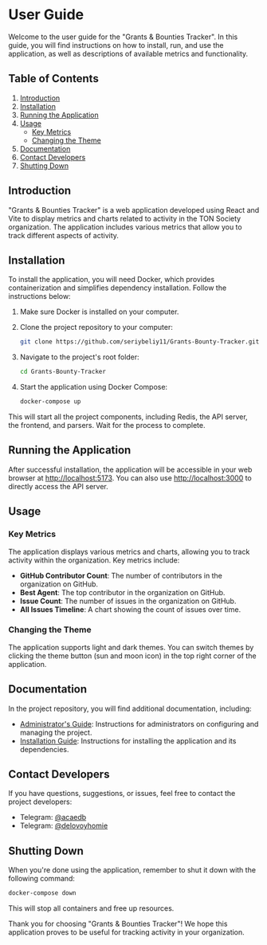 # User Guide

Welcome to the user guide for the "Grants & Bounties Tracker". In this guide, you will find instructions on how to install, run, and use the application, as well as descriptions of available metrics and functionality.

## Table of Contents

1. [Introduction](#introduction)
2. [Installation](#installation)
3. [Running the Application](#running-the-application)
4. [Usage](#usage)
   - [Key Metrics](#key-metrics)
   - [Changing the Theme](#changing-the-theme)
5. [Documentation](#documentation)
6. [Contact Developers](#contact-developers)
7. [Shutting Down](#shutting-down)

## Introduction

"Grants & Bounties Tracker" is a web application developed using React and Vite to display metrics and charts related to activity in the TON Society organization. The application includes various metrics that allow you to track different aspects of activity.

## Installation

To install the application, you will need Docker, which provides containerization and simplifies dependency installation. Follow the instructions below:

1. Make sure Docker is installed on your computer.

2. Clone the project repository to your computer:

   ```bash
   git clone https://github.com/seriybeliy11/Grants-Bounty-Tracker.git
   ```

3. Navigate to the project's root folder:

   ```bash
   cd Grants-Bounty-Tracker
   ```

4. Start the application using Docker Compose:

   ```bash
   docker-compose up
   ```

This will start all the project components, including Redis, the API server, the frontend, and parsers. Wait for the process to complete.

## Running the Application

After successful installation, the application will be accessible in your web browser at [http://localhost:5173](http://localhost:5173). You can also use [http://localhost:3000](http://localhost:3000) to directly access the API server.

## Usage

### Key Metrics

The application displays various metrics and charts, allowing you to track activity within the organization. Key metrics include:

- **GitHub Contributor Count**: The number of contributors in the organization on GitHub.
- **Best Agent**: The top contributor in the organization on GitHub.
- **Issue Count**: The number of issues in the organization on GitHub.
- **All Issues Timeline**: A chart showing the count of issues over time.

### Changing the Theme

The application supports light and dark themes. You can switch themes by clicking the theme button (sun and moon icon) in the top right corner of the application.

## Documentation

In the project repository, you will find additional documentation, including:

- [Administrator's Guide](./docs/admin_guide.md): Instructions for administrators on configuring and managing the project.
- [Installation Guide](./docs/installation.md): Instructions for installing the application and its dependencies.

## Contact Developers

If you have questions, suggestions, or issues, feel free to contact the project developers:

- Telegram: [@acaedb](https://t.me/acaedb)
- Telegram: [@delovoyhomie](https://t.me/delovoyhomie)

## Shutting Down

When you're done using the application, remember to shut it down with the following command:

```bash
docker-compose down
```

This will stop all containers and free up resources.

Thank you for choosing "Grants & Bounties Tracker"! We hope this application proves to be useful for tracking activity in your organization.
